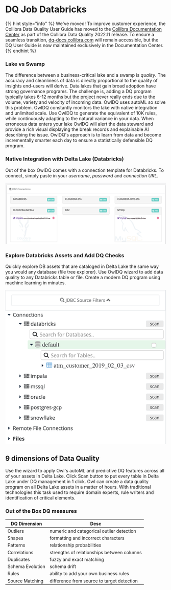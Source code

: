 # DQ Job Databricks

{% hint style="info" %}
We've moved! To improve customer experience, the Collibra Data Quality User Guide has moved to the [Collibra Documentation Center](https://productresources.collibra.com/docs/collibra/latest/Content/DataQuality/DQApis/DQ%20Job%20Databricks.htm) as part of the Collibra Data Quality 2022.11 release. To ensure a seamless transition, [dq-docs.collibra.com](http://dq-docs.collibra.com/) will remain accessible, but the DQ User Guide is now maintained exclusively in the Documentation Center.
{% endhint %}

### Lake vs Swamp

The difference between a business-critical lake and a swamp is _quality_. The accuracy and cleanliness of data is directly proportional to the quality of insights end-users will derive. Data lakes that gain broad adoption have strong governance programs. The challenge is, adding a DQ program typically takes 6-12 months but the project never really ends due to the volume, variety and velocity of incoming data. OwlDQ uses autoML so solve this problem. OwlDQ constantly monitors the lake with native integration and unlimited scale. Use OwlDQ to generate the equivalent of 10K rules, while continuously adapting to the natural variance in your data. When erroneous data enters your lake OwlDQ will alert the data steward and provide a rich visual displaying the break records and explainable AI describing the issue. OwlDQ's approach is to learn from data and become incrementally smarter each day to ensure a statistically defensible DQ program.

### Native Integration with Delta Lake (Databricks)

Out of the box OwlDQ comes with a connection template for Databricks. To connect, simply paste in your _username_, _password_ and _connection URL_.

![](../../.gitbook/assets/owl-databricks.png)

### Explore Databricks Assets and Add DQ Checks

Quickly explore DB assets that are cataloged in Delta Lake the same way you would any database (file tree explorer). Use OwlDQ wizard to add data quality to any Databricks table or file. Create a modern DQ program using machine learning in minutes.

![](<../../.gitbook/assets/Screen Shot 2020-01-30 at 7.22.56 PM.png>)

## 9 dimensions of Data Quality

Use the wizard to apply Owl's autoML and predictive DQ features across all of your assets in Delta Lake. Click Scan button to put every table in Delta Lake under DQ management in 1 click. Owl can create a data quality program on all Delta Lake assets in a matter of hours. With traditional technologies this task used to require domain experts, rule writers and identification of critical elements.

### Out of the Box DQ measures

| DQ Dimension     | Desc                                       |
| ---------------- | ------------------------------------------ |
| Outliers         | numeric and categorical outlier detection  |
| Shapes           | formatting and incorrect characters        |
| Patterns         | relationship probabilities                 |
| Correlations     | strengths of relationships between columns |
| Duplicates       | fuzzy and exact matching                   |
| Schema Evolution | schema drift                               |
| Rules            | ability to add your own business rules     |
| Source Matching  | difference from source to target detection |
